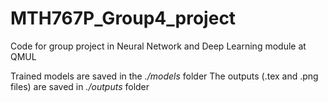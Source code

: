 # MTH767P_Group4_project
Code for group project in Neural Network and Deep Learning module at QMUL

Trained models are saved in the _./models_ folder
The outputs (.tex and .png files) are saved in _./outputs_ folder
